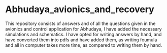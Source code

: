 # Abhudaya_avionics_and_recovery 
This repository consists of answers and of all the questions given in the avionics and control application for Abhudaya, I have added the necessary simulations and schematics.
I have opted for writing answers by hand, and have converted them into pdfs and have added them, as writing foumula and all in computer takes more time, as compared to writing them by hand. 
